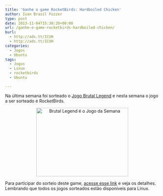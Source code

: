 ```yaml
---
title: 'Ganhe o game RocketBirds: Hardboiled Chicken'
author: Ivan Brasil Fuzzer
type: post
date: 2013-11-04T15:30:20+00:00
url: /ganhe-o-game-rocketbirds-hardboiled-chicken/
burl:
  - http://ads.tt/ICUH
  - http://ads.tt/ICUH
categories:
  - Jogos
  - Ubuntu
tags:
  - Jogos
  - Linux
  - rocketbirds
  - Ubuntu

---
```

Na última semana foi sorteado o [Jogo Brutal Legend][1] e nesta semana o jogo a ser sorteado é RocketBirds.

<p style="text-align: center;">
  <a href="http://www.ubuntero.com.br/wp-content/uploads/2013/11/thumb-modelo.png" rel="lightbox"><img class="aligncenter size-medium wp-image-6218" title="Brutal Legend é o Jogo da Semana" alt="Brutal Legend é o Jogo da Semana" src="http://www.ubuntero.com.br/wp-content/uploads/2013/11/thumb-modelo-300x225.png" width="300" height="225" /></a>
</p>

Para participar do sorteio deste game, [acesse esse link][2] e veja os detalhes. Lembrando que todos os jogos sorteados estão disponíveis para Linux.

 [1]: http://www.ubuntero.com.br/2013/10/ganhe-o-jogo-brutal-legend/ "Ganhe o jogo “Brütal Legend”"
 [2]: http://strondus.com/ojogodasemana/?uid=Ei-CUKtMQOc